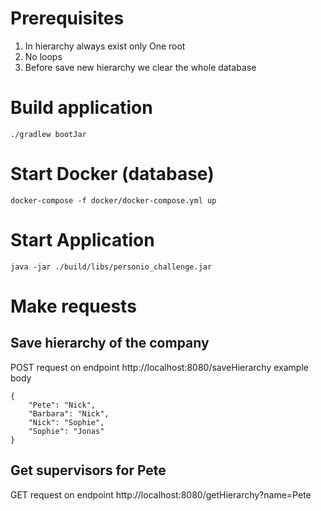 # Prerequisites
1. In hierarchy always exist only One root
2. No loops
3. Before save new hierarchy we clear the whole database

# Build application
```
./gradlew bootJar
```

# Start Docker (database)
```
docker-compose -f docker/docker-compose.yml up
```

# Start Application
```
java -jar ./build/libs/personio_challenge.jar
```

# Make requests
## Save hierarchy of the company
POST request on endpoint http://localhost:8080/saveHierarchy
example body
```
{
    "Pete": "Nick",
    "Barbara": "Nick",
    "Nick": "Sophie",
    "Sophie": "Jonas"
}
```

## Get supervisors for Pete
GET request on endpoint http://localhost:8080/getHierarchy?name=Pete
